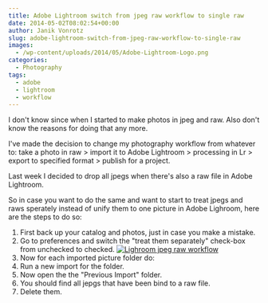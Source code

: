 ```yaml
---
title: Adobe Lightroom switch from jpeg raw workflow to single raw
date: 2014-05-02T08:02:54+00:00
author: Janik Vonrotz
slug: adobe-lightroom-switch-from-jpeg-raw-workflow-to-single-raw
images:
  - /wp-content/uploads/2014/05/Adobe-Lightroom-Logo.png
categories:
  - Photography
tags:
  - adobe
  - lightroom
  - workflow
---
```

I don't know since when I started to make photos in jpeg and raw. Also don't know the reasons for doing that any more.

I've made the decision to change my photography workflow from whatever to: take a photo in raw > import it to Adobe Lightroom > processing in Lr > export to specified format > publish for a project.

Last week I decided to drop all jpegs when there's also a raw file in Adobe Lightroom.
<!--more-->
So in case you want to do the same and want to start to treat jpegs and raws sperately instead of unify them to one picture in Adobe Lighroom, here are the steps to do so:

1. First back up your catalog and photos, just in case you make a mistake.
2. Go to preferences and switch the "treat them separately" check-box from unchecked to checked.
[![Lighroom jpeg raw workflow](/wp-content/uploads/2014/05/Lighroom-jpeg-raw-workflow.png)](/wp-content/uploads/2014/05/Lighroom-jpeg-raw-workflow.png)
3. Now for each imported picture folder do:
  1. Run a new import for the folder.
  2. Now open the the "Previous Import" folder.
  3. You should find all jepgs that have been bind to a raw file.
  4. Delete them.